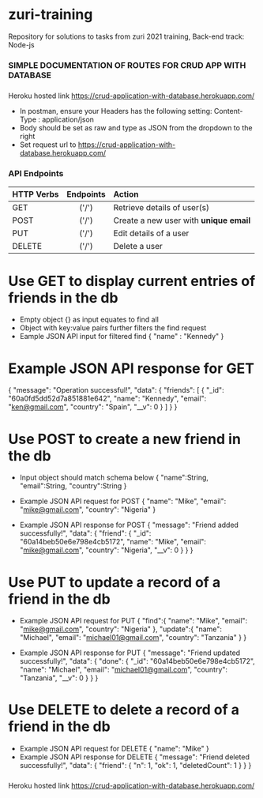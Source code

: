 # zuri-training
Repository for solutions to tasks from zuri 2021 training, Back-end track: Node-js

###  SIMPLE DOCUMENTATION OF ROUTES FOR CRUD APP WITH DATABASE
#####
Heroku hosted link https://crud-application-with-database.herokuapp.com/

* In postman, ensure your Headers has the following setting: Content-Type : application/json
* Body should be set as raw and type as JSON from the dropdown to the right
* Set request url to https://crud-application-with-database.herokuapp.com/

### API Endpoints
 | HTTP Verbs | Endpoints | Action |
 | :--- | :---: | :--- |
 | GET | ('/') | Retrieve details of user(s)  |
 | POST | ('/') | Create a new user with **unique email** |
 | PUT | ('/') | Edit details of a user |
 | DELETE | ('/') | Delete a user |

# Use GET to display current entries of friends in the db
* Empty object {} as input equates to find all
* Object with key:value pairs further filters the find request
* Eample JSON API input for filtered find
{
    "name" : "Kennedy"
}

# Example JSON API response for GET

{
    "message": "Operation successful!",
    "data": {
        "friends": [
            {
                "_id": "60a0fd5dd52d7a851881e642",
                "name": "Kennedy",
                "email": "ken@gmail.com",
                "country": "Spain",
                "__v": 0
            }
        ]
    }
}


# Use POST to create a new friend in the db
* Input object should match schema below
{
    "name":String,
    "email":String,
    "country":String
}

* Example JSON API request for POST
{
    "name": "Mike",
    "email": "mike@gmail.com",
    "country": "Nigeria"
}

* Example JSON API response for POST
{
    "message": "Friend added successfully!",
    "data": {
        "friend": {
            "_id": "60a14beb50e6e798e4cb5172",
            "name": "Mike",
            "email": "mike@gmail.com",
            "country": "Nigeria",
            "__v": 0
        }
    }
}

# Use PUT to update a record of a friend in the db
* Example JSON API request for PUT
{
    "find":{
        "name": "Mike",
        "email": "mike@gmail.com",
        "country": "Nigeria"
    },
    "update":{
        "name": "Michael",
        "email": "michael01@gmail.com",
        "country": "Tanzania"
    }
}

* Example JSON API response for PUT
{
    "message": "Friend updated successfully!",
    "data": {
        "done": {
            "_id": "60a14beb50e6e798e4cb5172",
            "name": "Michael",
            "email": "michael01@gmail.com",
            "country": "Tanzania",
            "__v": 0
        }
    }
}



# Use DELETE to delete a record of a friend in the db
* Example JSON API request for DELETE
{
    "name": "Mike"
}
* Example JSON API response for DELETE
{
    "message": "Friend deleted successfully!",
    "data": {
        "friend": {
            "n": 1,
            "ok": 1,
            "deletedCount": 1
        }
    }
}

#####
Heroku hosted link https://crud-application-with-database.herokuapp.com/